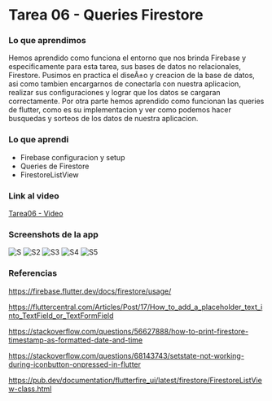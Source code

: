 # Tarea 06 - Queries Firestore

### Lo que aprendimos

Hemos aprendido como funciona el entorno que nos brinda Firebase y especificamente para esta tarea, sus bases de datos no relacionales, Firestore. Pusimos en practica el diseÃ±o y creacion de la base de datos, asi como tambien encargarnos de conectarla con nuestra aplicacion, realizar sus configuraciones y lograr que los datos se cargaran correctamente. Por otra parte hemos aprendido como funcionan las queries de flutter, como es su implementacion y ver como podemos hacer busquedas y sorteos de los datos de nuestra aplicacion.

### Lo que aprendi

- Firebase configuracion y setup
- Queries de Firestore
- FirestoreListView

### Link al video

[Tarea06 - Video](https://www.youtube.com/watch?v=mZawfr67zLY)

### Screenshots de la app

![S](<./screenshots/S1.png>)
![S2](<./screenshots/S2.png>)
![S3](<./screenshots/S3.png>)
![S4](<./screenshots/S4.png>)
![S5](<./screenshots/S5.png>)

### Referencias
https://firebase.flutter.dev/docs/firestore/usage/

https://fluttercentral.com/Articles/Post/17/How_to_add_a_placeholder_text_into_TextField_or_TextFormField

https://stackoverflow.com/questions/56627888/how-to-print-firestore-timestamp-as-formatted-date-and-time

https://stackoverflow.com/questions/68143743/setstate-not-working-during-iconbutton-onpressed-in-flutter

https://pub.dev/documentation/flutterfire_ui/latest/firestore/FirestoreListView-class.html
